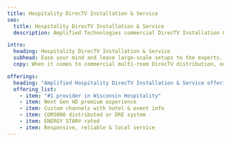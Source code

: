 ```yaml
---
title: Hospitality DirecTV Installation & Service
seo:
  title: Hospitality DirecTV Installation & Service
  description: Amplified Technologies commercial DirecTV Installation & Service provides multi-room, hotel Next Gen HD TV distribution with energy efficient control.

intro:
  heading: Hospitality DirecTV Installation & Service
  subhead: Ease your mind and leave large-scale setups to the experts.
  copy: When it comes to commercial multi-room DirecTV distribution, our professional technicians can handle the entire process from installation to full operation so that you can focus on your business. With all distribution equipment contained to one convenient and compact space, the entire system is managed with ultimate control and energy efficiency.

offerings:
  heading: "Amplified Hospitality DirecTV Installation & Service offerings:"
  offering_list:
    - item: "#1 provider in Wisconsin Hospitality"
    - item: Next Gen HD premium experience
    - item: Custom channels with hotel & event info
    - item: COM3000 distributed or DRE system
    - item: ENERGY STAR® rated
    - item: Responsive, reliable & local service
---
```

